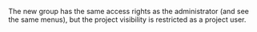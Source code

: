 The new group has the same access rights as the administrator (and see
the same menus), but the project visibility is restricted as a project
user.
